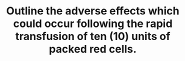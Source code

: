 ---
title: "Outline the adverse effects which could occur following the rapid transfusion of ten (10) units of packed red cells."
entityType: SAQ
exam: PEX
college: ANZCA
year: 2018
sitting: B
question: 06
passRate: 80
EC_expectedDomains:
- "This question asks about a topic that is core to anaesthetic practice."
EC_extraCredit:
- "Better answers included recognition that the rapid administration of ten units of blood constitutes a massive transfusion and were followed by a list of adverse effects with brief explanations of the cause and consequence of each effect."
- "Also, better answers were well organized which reflected the necessary efficiency required to convey the maximal breadth and depth of the topic in 10 minutes."
EC_errorsCommon:
- "Parts of answers that did not attract any points included rephrasing the question and giving information that did not answer the question, such as detailed explanations of the blood collection process."
- "Adverse effects include storage lesion effects, immunological effects, coagulation sequelae, contamination risks and volume related problems."
---